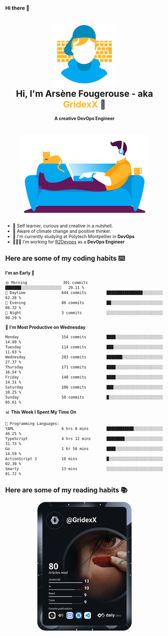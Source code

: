 ### Hi there 👋

<!--
**GridexX/gridexx** is a ✨ _special_ ✨ repository because its `README.md` (this file) appears on your GitHub profile.

Here are some ideas to get you started:

- 🔭 I’m currently working on ...
- 🌱 I’m currently learning ...
- 👯 I’m looking to collaborate on ...
- 🤔 I’m looking for help with ...
- 💬 Ask me about ...
- 📫 How to reach me: ...
- 😄 Pronouns: ...
- ⚡ Fun fact: ...
-->


<!-- Header -->
<h1 align="center">
  <img src="./images/user_profile.png" width="200">
  <br>
  Hi, I'm Arsène Fougerouse - aka <span style="color:#ffb72e">GridexX</span> 👋
</h1>


<p align="center">
  <b>A creative DevOps Engineer </b>
</p>
<br/>
<p align="center">
  <img src="./images/man_couch.png" width="400">
</p>

- 🎨 Self learner, curious and creative in a nutshell. 
- 🌱 Aware of climate change and positive thinker.
- 📕 I'm currently studying at Polytech Montpellier in **DevOps**
- 👨🏻‍💻 I'm working for [R2Devops](https://r2devops.io) as a **DevOps Engineer**


## Here are some of my coding habits ⌨️

<!-- Add a section about tech and Ops stack
  Like this one : https://github.com/Xanthus58#-tech-stack
-->
<!--START_SECTION:waka-->
**I'm an Early 🐤** 

```text
🌞 Morning                301 commits         ███████░░░░░░░░░░░░░░░░░░   29.11 % 
🌆 Daytime                644 commits         ████████████████░░░░░░░░░   62.28 % 
🌃 Evening                86 commits          ██░░░░░░░░░░░░░░░░░░░░░░░   08.32 % 
🌙 Night                  3 commits           ░░░░░░░░░░░░░░░░░░░░░░░░░   00.29 % 
```
📅 **I'm Most Productive on Wednesday** 

```text
Monday                   154 commits         ████░░░░░░░░░░░░░░░░░░░░░   14.89 % 
Tuesday                  114 commits         ███░░░░░░░░░░░░░░░░░░░░░░   11.03 % 
Wednesday                283 commits         ███████░░░░░░░░░░░░░░░░░░   27.37 % 
Thursday                 171 commits         ████░░░░░░░░░░░░░░░░░░░░░   16.54 % 
Friday                   148 commits         ████░░░░░░░░░░░░░░░░░░░░░   14.31 % 
Saturday                 106 commits         ███░░░░░░░░░░░░░░░░░░░░░░   10.25 % 
Sunday                   58 commits          █░░░░░░░░░░░░░░░░░░░░░░░░   05.61 % 
```


📊 **This Week I Spent My Time On** 

```text
💬 Programming Languages: 
YAML                     6 hrs 8 mins        ████████████░░░░░░░░░░░░░   46.25 % 
TypeScript               4 hrs 12 mins       ████████░░░░░░░░░░░░░░░░░   31.73 % 
Go                       1 hr 56 mins        ████░░░░░░░░░░░░░░░░░░░░░   14.59 % 
ActionScript 3           18 mins             █░░░░░░░░░░░░░░░░░░░░░░░░   02.30 % 
Smarty                   13 mins             ░░░░░░░░░░░░░░░░░░░░░░░░░   01.72 % 
```


<!--END_SECTION:waka-->

## Here are some of my reading habits 📚
<div  align="center">
  <img src="./images/devcard.svg" width="300">
</div>
